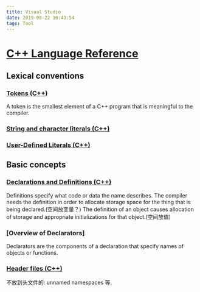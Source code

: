 ```yaml
---
title: Visual Studio
date: 2019-08-22 16:43:54
tags: Tool
---
```


# [C++ Language Reference](https://docs.microsoft.com/en-us/cpp/cpp/cpp-language-reference?view=vs-2019)

## Lexical conventions

### [Tokens (C++)](https://docs.microsoft.com/en-us/cpp/cpp/tokens-cpp?view=vs-2019)
A token is the smallest element of a C++ program that is meaningful to the compiler. 

### [String and character literals (C++)](https://docs.microsoft.com/en-us/cpp/cpp/string-and-character-literals-cpp?view=vs-2019)

### [User-Defined Literals (C++)](https://docs.microsoft.com/en-us/cpp/cpp/user-defined-literals-cpp?view=vs-2019)

## Basic concepts 

### [Declarations and Definitions (C++)](https://docs.microsoft.com/en-us/cpp/cpp/declarations-and-definitions-cpp?view=vs-2019)
Definitions specify what code or data the name describes. 
The compiler needs the definition in order to allocate storage space for the thing that is being declared.(空间放变量？)
The definition of an object causes allocation of storage and appropriate initializations for that object.(空间放值)

### [Overview of Declarators]
Declarators are the components of a declaration that specify names of objects or functions.

### [Header files (C++)](https://docs.microsoft.com/en-us/cpp/cpp/header-files-cpp?view=vs-2019)
不放到头文件的: unnamed namespaces 等.


